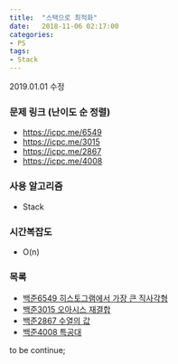 ```yaml
---
title:  "스택으로 최적화"
date:   2018-11-06 02:17:00
categories:
- PS
tags:
- Stack
---
```


2019.01.01 수정

### 문제 링크 (난이도 순 정렬)
* https://icpc.me/6549
* https://icpc.me/3015
* https://icpc.me/2867
* https://icpc.me/4008

### 사용 알고리즘
* Stack

### 시간복잡도
* O(n)

### 목록
* <a href = "https://justicehui.github.io/university/2018/11/05/BOJ6549/">백준6549 히스토그램에서 가장 큰 직사각형</a>
* <a href = "https://justicehui.github.io/coi/2018/11/06/BOJ3015/">백준3015 오아시스 재결합</a>
* <a href = "https://justicehui.github.io/coci/2018/11/13/BOJ2867/">백준2867 수열의 값</a>
* <a href = "https://justicehui.github.io/apio/2018/08/20/Commando/">백준4008 특공대</a>

to be continue;
